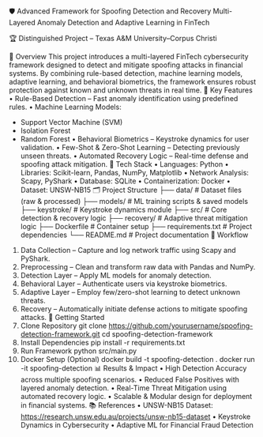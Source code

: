🛡️ Advanced Framework for Spoofing Detection and Recovery
Multi-Layered Anomaly Detection and Adaptive Learning in FinTech

🏆 Distinguished Project – Texas A&M University–Corpus Christi

📌 Overview
This project introduces a multi-layered FinTech cybersecurity framework designed to detect and mitigate spoofing attacks in financial systems. By combining rule-based detection, machine learning models, adaptive learning, and behavioral biometrics, the framework ensures robust protection against known and unknown threats in real time.
🎯 Key Features
•	Rule-Based Detection – Fast anomaly identification using predefined rules.
•	Machine Learning Models:
  - Support Vector Machine (SVM)
  - Isolation Forest
  - Random Forest
•	Behavioral Biometrics – Keystroke dynamics for user validation.
•	Few-Shot & Zero-Shot Learning – Detecting previously unseen threats.
•	Automated Recovery Logic – Real-time defense and spoofing attack mitigation.
🧰 Tech Stack
•	Languages: Python
•	Libraries: Scikit-learn, Pandas, NumPy, Matplotlib
•	Network Analysis: Scapy, PyShark
•	Database: SQLite
•	Containerization: Docker
•	Dataset: UNSW-NB15
🗂️ Project Structure
├── data/           # Dataset files (raw & processed)
├── models/         # ML training scripts & saved models
├── keystroke/      # Keystroke dynamics module
├── src/            # Core detection & recovery logic
├── recovery/       # Adaptive threat mitigation logic
├── Dockerfile      # Container setup
├── requirements.txt # Project dependencies
└── README.md       # Project documentation
🔄 Workflow
1. Data Collection – Capture and log network traffic using Scapy and PyShark.
2. Preprocessing – Clean and transform raw data with Pandas and NumPy.
3. Detection Layer – Apply ML models for anomaly detection.
4. Behavioral Layer – Authenticate users via keystroke biometrics.
5. Adaptive Layer – Employ few/zero-shot learning to detect unknown threats.
6. Recovery – Automatically initiate defense actions to mitigate spoofing attacks.
🚀 Getting Started
1. Clone Repository
git clone https://github.com/yourusername/spoofing-detection-framework.git
cd spoofing-detection-framework
2. Install Dependencies
pip install -r requirements.txt
3. Run Framework
python src/main.py
4. Docker Setup (Optional)
docker build -t spoofing-detection .
docker run -it spoofing-detection
📊 Results & Impact
•	High Detection Accuracy across multiple spoofing scenarios.
•	Reduced False Positives with layered anomaly detection.
•	Real-Time Threat Mitigation using automated recovery logic.
•	Scalable & Modular design for deployment in financial systems.
📚 References
•	UNSW-NB15 Dataset: https://research.unsw.edu.au/projects/unsw-nb15-dataset
•	Keystroke Dynamics in Cybersecurity
•	Adaptive ML for Financial Fraud Detection


